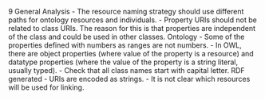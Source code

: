 9
    General
    Analysis
        - The resource naming strategy should use different paths for ontology resources and individuals.
        - Property URIs should not be related to class URIs. The reason for this is that properties are independent of the class and could be used in other classes.
    Ontology
        - Some of the properties defined with numbers as ranges are not numbers.
        - In OWL, there are object properties (where value of the property is a resource) and datatype properties (where the value of the property is a string literal, usually typed). 
        - Check that all class names start with capital letter.
    RDF generated
        - URIs are encoded as strings.
        - It is not clear which resources will be used for linking.
